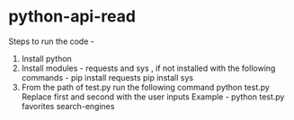 # python-api-read

Steps to run the code - 

1. Install python
2. Install modules - requests and sys , if not installed with the following commands -
   pip install requests
   pip install sys
3. From the path of test.py run the following command
   python test.py <first> <second>
   Replace first and second with the user inputs
   Example - python test.py favorites search-engines
